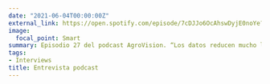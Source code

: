 ```yaml
---
date: "2021-06-04T00:00:00Z"
external_link: https://open.spotify.com/episode/7cDJJo6OcAhswDyjE0noYe?si=gS-6jmW2TSGw2tjqcVIW7g
image:
  focal_point: Smart
summary: Episodio 27 del podcast AgroVision. “Los datos reducen mucho la incertidumbre al tomar decisiones”
tags:
- Interviews
title: Entrevista podcast
---
```

